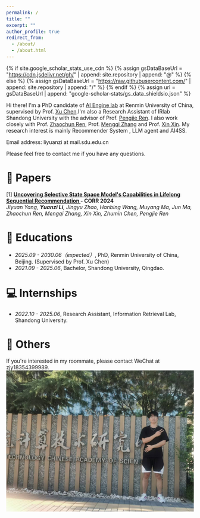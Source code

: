 ```yaml
---
permalink: /
title: ""
excerpt: ""
author_profile: true
redirect_from: 
  - /about/
  - /about.html
---
```


{% if site.google_scholar_stats_use_cdn %}
{% assign gsDataBaseUrl = "https://cdn.jsdelivr.net/gh/" | append: site.repository | append: "@" %}
{% else %}
{% assign gsDataBaseUrl = "https://raw.githubusercontent.com/" | append: site.repository | append: "/" %}
{% endif %}
{% assign url = gsDataBaseUrl | append: "google-scholar-stats/gs_data_shieldsio.json" %}

<span class='anchor' id='about-me'></span>
Hi there! I'm a PhD candidate of [AI Engine lab](https://www.ai-engine-lab.com/) at Renmin University of China, supervised by Prof. [Xu Chen](https://gsai.ruc.edu.cn/chenxu).I'm also a Research Assistant of IRlab Shandong University with the advisor of Prof. [Pengjie Ren](https://pengjieren.github.io/). I also work closely with Prof. [Zhaochun Ren](https://renzhaochun.github.io/), Prof. [Mengqi Zhang](https://zm7.github.io/) and Prof. [Xin Xin](https://xinxin-me.github.io/).
My research interest is mainly Recommender System , LLM agent and AI4SS. 

Email address: liyuanzi at mail.sdu.edu.cn

Please feel free to contact me if you have any questions.

# 📝 Papers

<!-- <div class='paper-box'> -->

<div class='paper-box-text' markdown="1">

[1] **[Uncovering Selective State Space Model's Capabilities in Lifelong Sequential Recommendation
](https://arxiv.org/pdf/2403.16371) - CORR 2024** \
*Jiyuan Yang, **Yuanzi Li**, Jingyu Zhao, Hanbing Wang, Muyang Ma, Jun Ma, Zhaochun Ren, Mengqi Zhang, Xin Xin, Zhumin Chen, Pengjie Ren*

<!-- <span class='anchor' id='project-experience'></span> -->

<!-- <div class='paper-box'><div class='paper-box-image'><div><div class="badge">Aizoo</div><img src='images/projects/aizoo.png' alt="sym" width="100%"></div></div>
<div class='paper-box-text' markdown="1">
[Aizoo - A visual deep learning model building and cloud computing platform]

Pengjie Ren, **Hanbing Wang**, Hongtao Tian, Guojun Yan, Chaoyu Shi, Min Wei, Jiyuan Yang, et al.

[**Project information**]
- Develop and test some operators, collect information about these operators(including formulas, backgrounds, source papers, etc) and implement a pedestrian detection task based on Aizoo. 
</div>
</div> -->

<!-- <div class='paper-box'><div class='paper-box-image'><div><div class="badge">Electronic perpetual calendar</div><img src='images/projects/calendar.jpg' alt="sym" width="100%"></div></div>
<div class='paper-box-text' markdown="1">

[Electronic perpetual calendar]

**Hanbing Wang**

[**Project information**]
- Invented an electronic perpetual calendar from scratch. 
- Circuit design and printing, MCU programming, application of various chips such as HC-05, DHT11, DS1302, LCD1602, MQ-2, etc. 
- Functions include time display, solar terms display, conversion of lunar calendar and Gregorian calendar, alarm clock with customized music, smoke alarm, measurements of temperature and humidity, remote Bluetooth control. 
</div>
</div> -->

<!-- <div class='paper-box'><div class='paper-box-image'><div><div class="badge">Driverless Assistant Aystem</div><img src='images/projects/Ascend.png' alt="sym" width="100%"></div></div>
<div class='paper-box-text' markdown="1">

[A full stack driverless assistant system based on Huawei Ascend]

Haiqiao Hong, **Hanbing Wang**, Qitao Zhao

[**Project information**]
- Invented a road information detection system which can transmit the detection results to the terminal(eg. screen. a website in our project) in real time. 
- Hardware includes the use of Raspberry Pi, Zynq, Atlas 200DK, 3D-printing, Wireless video signal transmission.
- Software includes improving the effciency of real time object detection algorithm, design a webpage to display all the information. 
</div>
</div> -->

<!-- <div class='paper-box'><div class='paper-box-image'><div><div class="badge">Style Transfer</div><img src='images/projects/transfer.jpg' alt="sym" width="100%"></div></div>
<div class='paper-box-text' markdown="1">

[A real time image style transfer system]

Haiqiao Hong, **Hanbing Wang**, Qitao Zhao

[**Project information**]
- Invented a real time style transfer framework which can transfer the image/video style captured by a camera and display it on a webpage. 
- Developed a computer application which can achieve style transfer as long as you download our app. 
- Software includes real time style transfer algorithm, webpage design, video streaming and application development. 
</div>
</div> -->

<!-- <div class='paper-box'><div class='paper-box-image'><div><div class="badge">Equipment Management System</div><img src='images/projects/deviceManagement.png' alt="sym" width="100%"></div></div>
<div class='paper-box-text' markdown="1">

[Laboratory instrument and equipment management system]

**Hanbing Wang**

[**Project information**]
- Developed an online equipment Management System including React based front-end, Springboot based back-end and MySQL Database. 
- Functions includes data addition, deletion, modification query, system login, fuzzy search, paging display, data statistics(according to price or quantity) and statistics display(line chart).
</div>
</div> -->

<!-- <div class='paper-box'><div class='paper-box-image'><div><div class="badge">Interdisciplinary Project</div><img src='images/projects/law.png' alt="sym" width="100%"></div></div>
<div class='paper-box-text' markdown="1">

[Research on copyright protection obligations and technical regulation of cloud storage service providers based on deep learning ——Take Baidu online disk as an example]

**Hanbing Wang**, Cheng Zhang, Zihao Xiao, Chengzhuo Li, Hankang Sun, Xinyu Shen

[**Project information**]
- This is an interdisciplinary project between computer science and law. 
- Knowledge includes fast video/image/text detection and comparison algorithm in various situations. 
</div>
</div> -->

<!-- <div class='paper-box'><div class='paper-box-image'><div><div class="badge">Interdisciplinary Project</div><img src='images/projects/biology.png' alt="sym" width="100%"></div></div>
<div class='paper-box-text' markdown="1">

[An online website for querying the signal pathways of hematopoietic cells in human body]

**Hanbing Wang**, Xiaoyu Ji, Bingyang Cui, Baoxun Du, Zihan Liu

[**Project information**]
- This is an interdisciplinary project between computer science and biology.
- Mapped the complete signal pathway of hematopoietic cells in human body, and made a web page for display. The webpage supports addition, deletion, modification, search of genes, fisheye magnification and freely adjusting gene arrangement. 
</div>
</div> -->

<!-- - **Aizoo - A visual deep learning model building and cloud computing platform** I'm in charge of writing some operators and collect information about common operators.  -->

<!-- - **Laboratory instrument and equipment management system** includes: React based front-end framework, Springboot based back-end and MySQL Database.  -->

<!--                -->

<!-- # 🎖 Honors and Awards -->

<!-- - *2024.02* **WSDM 2024 Best paper honorable mention award** (3/112).
- *2023.10* Dean's Award, School of Computer Science and Technology at Shandong University.
- *2021.05* Third Prize of National College Student Software Innovation Competition (top 2%).
- *2016.10* First Prize in NOIP, China Computer Federation. -->

# 📖 Educations

- *2025.09 - 2030.06（expected）*, PhD, Renmin University of China, Beijing. (Supervised by Prof. Xu Chen)
- *2021.09 - 2025.06*, Bachelor, Shandong University, Qingdao.

# 💻 Internships

- *2022.10 - 2025.06*, Research Assistant, Information Retrieval Lab, Shandong University.

# 💬 Others
If you're interested in my roommate, please contact WeChat at zjy18354399989.
![Zjy](../images/wechat_20250207175745.jpg)
